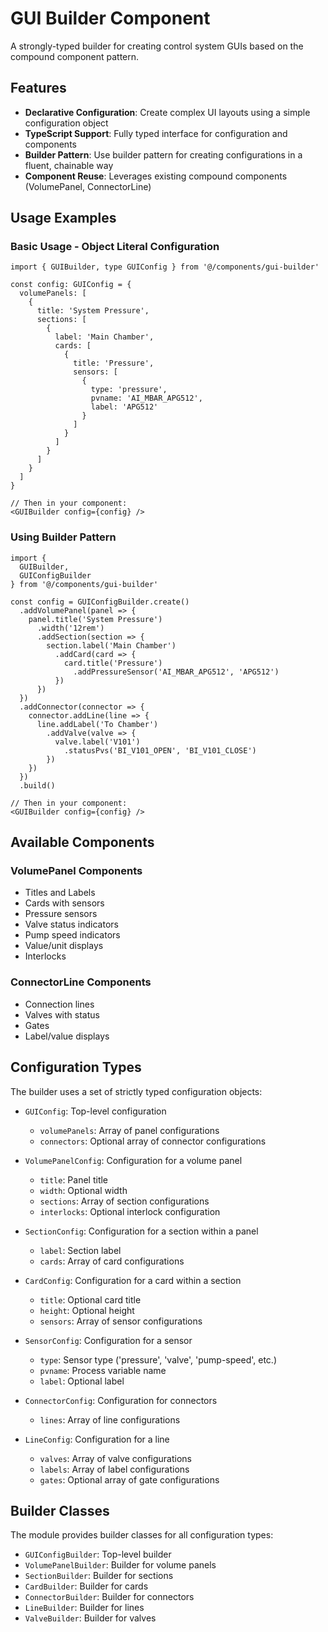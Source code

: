 # GUI Builder Component

A strongly-typed builder for creating control system GUIs based on the compound component pattern.

## Features

- **Declarative Configuration**: Create complex UI layouts using a simple configuration object
- **TypeScript Support**: Fully typed interface for configuration and components
- **Builder Pattern**: Use builder pattern for creating configurations in a fluent, chainable way
- **Component Reuse**: Leverages existing compound components (VolumePanel, ConnectorLine)

## Usage Examples

### Basic Usage - Object Literal Configuration

```tsx
import { GUIBuilder, type GUIConfig } from '@/components/gui-builder'

const config: GUIConfig = {
  volumePanels: [
    {
      title: 'System Pressure',
      sections: [
        {
          label: 'Main Chamber',
          cards: [
            {
              title: 'Pressure',
              sensors: [
                { 
                  type: 'pressure', 
                  pvname: 'AI_MBAR_APG512', 
                  label: 'APG512' 
                }
              ]
            }
          ]
        }
      ]
    }
  ]
}

// Then in your component:
<GUIBuilder config={config} />
```

### Using Builder Pattern

```tsx
import { 
  GUIBuilder, 
  GUIConfigBuilder 
} from '@/components/gui-builder'

const config = GUIConfigBuilder.create()
  .addVolumePanel(panel => {
    panel.title('System Pressure')
      .width('12rem')
      .addSection(section => {
        section.label('Main Chamber')
          .addCard(card => {
            card.title('Pressure')
              .addPressureSensor('AI_MBAR_APG512', 'APG512')
          })
      })
  })
  .addConnector(connector => {
    connector.addLine(line => {
      line.addLabel('To Chamber')
        .addValve(valve => {
          valve.label('V101')
            .statusPvs('BI_V101_OPEN', 'BI_V101_CLOSE')
        })
    })
  })
  .build()

// Then in your component:
<GUIBuilder config={config} />
```

## Available Components

### VolumePanel Components

- Titles and Labels
- Cards with sensors
- Pressure sensors
- Valve status indicators
- Pump speed indicators
- Value/unit displays
- Interlocks

### ConnectorLine Components

- Connection lines
- Valves with status
- Gates
- Label/value displays

## Configuration Types

The builder uses a set of strictly typed configuration objects:

- `GUIConfig`: Top-level configuration
  - `volumePanels`: Array of panel configurations
  - `connectors`: Optional array of connector configurations

- `VolumePanelConfig`: Configuration for a volume panel
  - `title`: Panel title
  - `width`: Optional width
  - `sections`: Array of section configurations
  - `interlocks`: Optional interlock configuration

- `SectionConfig`: Configuration for a section within a panel
  - `label`: Section label
  - `cards`: Array of card configurations

- `CardConfig`: Configuration for a card within a section
  - `title`: Optional card title
  - `height`: Optional height
  - `sensors`: Array of sensor configurations

- `SensorConfig`: Configuration for a sensor
  - `type`: Sensor type ('pressure', 'valve', 'pump-speed', etc.)
  - `pvname`: Process variable name
  - `label`: Optional label

- `ConnectorConfig`: Configuration for connectors
  - `lines`: Array of line configurations

- `LineConfig`: Configuration for a line
  - `valves`: Array of valve configurations
  - `labels`: Array of label configurations
  - `gates`: Optional array of gate configurations

## Builder Classes

The module provides builder classes for all configuration types:

- `GUIConfigBuilder`: Top-level builder
- `VolumePanelBuilder`: Builder for volume panels
- `SectionBuilder`: Builder for sections
- `CardBuilder`: Builder for cards
- `ConnectorBuilder`: Builder for connectors
- `LineBuilder`: Builder for lines
- `ValveBuilder`: Builder for valves
